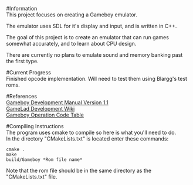 #Information  
This project focuses on creating a Gameboy emulator.

The emulator uses SDL for it's display and input, and is written in C++.  

The goal of this project is to create an emulator that can run games somewhat accurately, and to learn about CPU design.  

There are currently no plans to emulate sound and memory banking past the first type.    

#Current Progress  
Finished opcode implementation. Will need to test them using Blargg's test roms.  

#References  
[Gameboy Development Manual Version 1.1](https://archive.org/details/GameBoyProgManVer1.1)  
[GameLad Development Wiki](https://github.com/Dooskington/GameLad/wiki)  
[Gameboy Operation Code Table](https://izik1.github.io/gbops/)

#Compiling Instructions  
The program uses cmake to compile so here is what you'll need to do.  
In the directory "CMakeLists.txt" is located enter these commands:  
```
cmake .
make
build/Gameboy *Rom file name*
```
  
Note that the rom file should be in the same directory as the "CMakeLists.txt" file.
